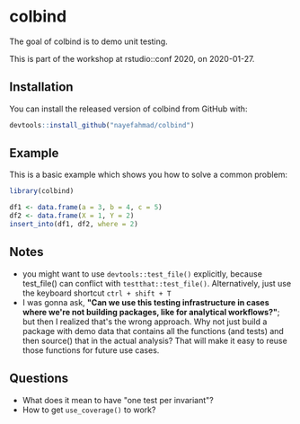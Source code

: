 
# colbind

<!-- badges: start -->
<!-- badges: end -->

The goal of colbind is to demo unit testing. 

This is part of the workshop at rstudio::conf 2020, on 2020-01-27. 

## Installation

You can install the released version of colbind from GitHub with:

``` r
devtools::install_github("nayefahmad/colbind")
```

## Example

This is a basic example which shows you how to solve a common problem:

``` r
library(colbind)

df1 <- data.frame(a = 3, b = 4, c = 5)
df2 <- data.frame(X = 1, Y = 2)
insert_into(df1, df2, where = 2)

```

## Notes 

* you might want to use `devtools::test_file()` explicitly, because test_file() can conflict with `testthat::test_file()`. Alternatively, just use the keyboard shortcut `ctrl + shift + T` 
* I was gonna ask, **"Can we use this testing infrastructure in cases where we're not building packages, like for analytical workflows?"**; but then I realized that's the wrong approach. Why not just build a package with demo data that contains all the functions (and tests) and then source() that in the actual analysis? That will make it easy to reuse those functions for future use cases. 

## Questions

* What does it mean to have "one test per invariant"? 
* How to get `use_coverage()` to work? 



